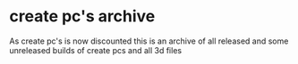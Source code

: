 # create pc's archive
As create pc's is now discounted this is an archive of all released and some unreleased builds of create pcs and all 3d files 
